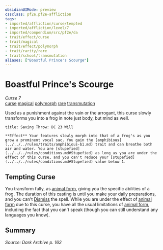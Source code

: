 ```yaml
---
obsidianUIMode: preview
cssclass: pf2e,pf2e-affliction
tags:
- imported/affliction/curse/tempted
- imported/affliction/level/7
- imported/compendium/src/pf2e/da
- trait/effect/curse
- trait/magical
- trait/effect/polymorph
- trait/rarity/rare
- trait/school/transmutation
aliases: ["Boastful Prince's Scourge"]
---
```

# Boastful Prince's Scourge
*Curse 7*  
[curse](curse.md)  [magical](magical.md)  [polymorph](polymorph.md)  [rare](rare.md)  [transmutation](transmutation.md)  

Used as a punishment against the vain or the arrogant, this curse slowly transforms you into a frog in note just body, but mind as well.

```ad-inline-affliction
title: Saving Throw: DC 23 Will

**Effect** Your features slowly morph into that of a frog's as you grow a prominent vocal sac. You gain the [amphibious](../../../rules/traits/amphibious-b1.md) trait and can breathe both air and water. You are [stupefied](../../../rules/conditions.md#Stupefied) as long as you are under the effect of this curse, and you can't reduce your [stupefied](../../../rules/conditions.md#Stupefied) value below 1.
```

## Tempting Curse

You transform fully, as [animal form](../../spells/animal-form.md), giving you the specific abilities of a frog. The duration of this casting is until you make your daily preparations, and you can't [Dismiss](dismiss.md) the spell. While you are under the effect of [animal form](../../spells/animal-form.md) due to this curse, you have all the usual limitations of [animal form](../../spells/animal-form.md), including the fact that you can't speak (though you can still understand any languages you know).

## Summary

*Source: Dark Archive p. 162*
